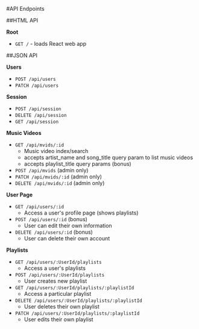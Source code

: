 #API Endpoints

##HTML API

**Root**

- `GET /` - loads React web app

##JSON API

**Users**

- `POST /api/users`
- `PATCH /api/users`

**Session**

- `POST /api/session`
- `DELETE /api/session`
- `GET /api/session`

**Music Videos**

- `GET /api/mvids/:id`
  - Music video index/search
  - accepts artist_name and song_title query param to list music videos
  - accepts playlist_title query params (bonus)
- `POST /api/mvids` (admin only)
- `PATCH /api/mvids/:id` (admin only)
- `DELETE /api/mvids/:id` (admin only)

**User Page**

- `GET /api/users/:id`
  - Access a user's profile page (shows playlists)
- `POST /api/users/:id` (bonus)
  - User can edit their own information
- `DELETE /api/users/:id` (bonus)
  - User can delete their own account

**Playlists**

- `GET /api/users/:UserId/playlists`
  - Access a user's playlists
- `POST /api/users/:UserId/playlists`
  - User creates new playlist
- `GET /api/users/:UserId/playlists/:playlistId`
  - Access a particular playlist
- `DELETE /api/users/:UserId/playlists/:playlistId`
  - User deletes their own playlist
- `PATCH /api/users/:UserId/playlists/:playlistId`
  - User edits their own playlist
